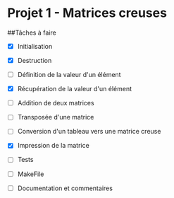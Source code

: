 # Projet 1 - Matrices creuses

##Tâches à faire

- [x] Initialisation
- [x] Destruction
- [ ] Définition de la valeur d'un élément
- [x] Récupération de la valeur d'un élément
- [ ] Addition de deux matrices
- [ ] Transposée d'une matrice
- [ ] Conversion d'un tableau vers une matrice creuse
- [x] Impression de la matrice

- [ ] Tests
- [ ] MakeFile
- [ ] Documentation et commentaires

